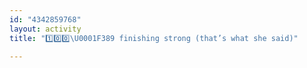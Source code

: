 ```yaml
---
id: "4342859768"
layout: activity
title: "1️⃣0️⃣0️⃣\U0001F389 finishing strong (that’s what she said)"

---
```

